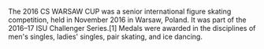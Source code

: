 The 2016 CS WARSAW CUP was a senior international figure skating competition, held in November 2016 in Warsaw, Poland. It was part of the 2016–17 ISU Challenger Series.[1] Medals were awarded in the disciplines of men's singles, ladies' singles, pair skating, and ice dancing.

